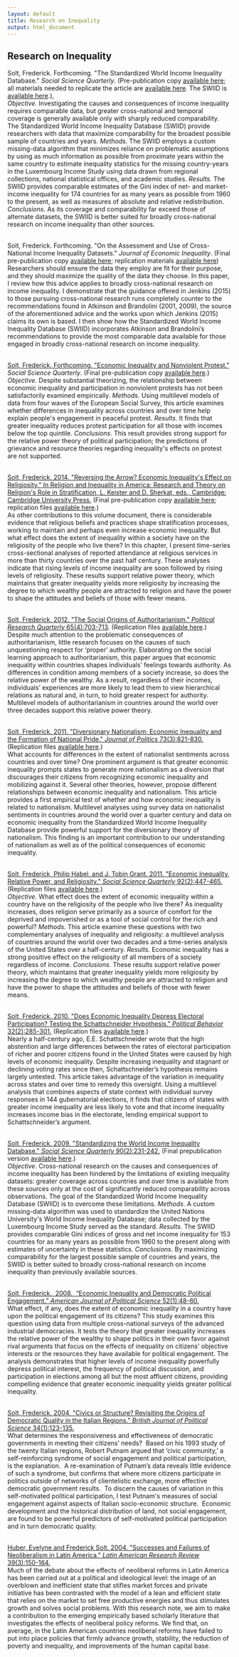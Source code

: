 ```yaml
---
layout: default
title: Research on Inequality
output: html_document
---
```


## Research on Inequality

Solt, Frederick. Forthcoming. "The Standardized World Income Inequality Database." _Social Science Quarterly_.  (Pre-publication copy [available here](/papers/Solt2016); all materials needed to replicate the article are [available here](http://dx.doi.org/10.7910/DVN/ODB8MK).  The SWIID is [available here](swiid/swiid_downloads.html).), <br />
*Objective.* Investigating the causes and consequences of income inequality requires comparable data, but greater cross-national and temporal coverage is generally available only with sharply reduced comparability. The Standardized World Income Inequality Database (SWIID) provide researchers with data that maximize comparability for the broadest possible sample of countries and years. *Methods.* The SWIID employs a custom missing-data algorithm that minimizes reliance on problematic assumptions by using as much information as possible from proximate years within the same country to estimate inequality statistics for the missing country-years in the Luxembourg Income Study using data drawn from regional collections, national statistical offices, and academic studies. *Results.* The SWIID provides comparable estimates of the Gini index of net- and market-income inequality for 174 countries for as many years as possible from 1960 to the present, as well as measures of absolute and relative redistribution. *Conclusions.* As its coverage and comparability far exceed those of alternate datasets, the SWIID is better suited for broadly cross-national research on income inequality than other sources.<br /><br />

Solt, Frederick.  Forthcoming.  "On the Assessment and Use of Cross-National Income Inequality Datasets."  _Journal of Economic Inequality_.  (Final pre-publication copy [available here](/papers/Solt2015b); replication materials [available here](http://dx.doi.org/10.7910/DVN/LJD8CQ))<br />
Researchers should ensure the data they employ are fit for their purpose, and they should maximize the quality of the data they choose. In this paper, I review how this advice applies to broadly cross-national research on income inequality. I demonstrate that the guidance offered in Jenkins (2015) to those pursuing cross-national research runs completely counter to the recommendations found in Atkinson and Brandolini (2001, 2009), the source of the aforementioned advice and the works upon which Jenkins (2015) claims its own is based. I then show how the Standardized World Income Inequality Database (SWIID) incorporates Atkinson and Brandolini&rsquo;s recommendations to provide the most comparable data available for those engaged in broadly cross-national research on income inequality.<br /><br />

[Solt, Frederick. Forthcoming. "Economic Inequality and Nonviolent Protest."](http://onlinelibrary.wiley.com/doi/10.1111/ssqu.12198/abstract) _Social Science Quarterly_.  (Final pre-publication copy <a href="/papers/Solt2015a" rel="self">available here</a>.)<br />
*Objective.* Despite substantial theorizing, the relationship between economic inequality and participation in nonviolent protests has not been satisfactorily examined empirically.   *Methods.* Using multilevel models of data from four waves of the European Social Survey, this article examines whether differences in inequality across countries and over time help explain people's engagement in peaceful protest.  *Results.*  It finds that greater inequality reduces protest participation for all those with incomes below the top quintile.  *Conclusions.*  This result provides strong support for the relative power theory of political participation; the predictions of grievance and resource theories regarding inequality's effects on protest are not supported.<br /><br />

<a href="https://books.google.com/books?id=eBlvAwAAQBAJ&pg=337" rel="self">Solt, Frederick. 2014. "Reversing the Arrow? Economic Inequality's Effect on Religiosity." In Religion and Inequality in America: Research and Theory on Religion's Role in Stratification, L. Keister and D. Sherkat, eds., Cambridge: Cambridge University Press.</a>  (Final pre-publication copy <a href="/papers/Solt2014a" rel="self">available here</a>; replication files [available here](http://dx.doi.org/10.7910/DVN/X0AOON).)<br />
As other contributions to this volume document, there is considerable evidence that religious beliefs and practices shape stratification processes, working to maintain and perhaps even increase economic inequality.  But what effect does the extent of inequality within a society have on the religiosity of the people who live there?  In this chapter, I present time-series cross-sectional analyses of reported attendance at religious services in more than thirty countries over the past half century.  These analyses indicate that rising levels of income inequality are soon followed by rising levels of religiosity.  These results support relative power theory, which maintains that greater inequality yields more religiosity by increasing the degree to which wealthy people are attracted to religion and have the power to shape the attitudes and beliefs of those with fewer means.<br /><br />

[Solt, Frederick.  2012.  "The Social Origins of Authoritarianism."  _Political Research Quarterly_ 65(4):703-713](/papers/Solt2012). (Replication files [available here](http://dx.doi.org/10.7910/DVN/WQV7PZ).)<br />
Despite much attention to the problematic consequences of authoritarianism, little research focuses on the causes of such unquestioning respect for &lsquo;proper&rsquo; authority. Elaborating on the social learning approach to authoritarianism, this paper argues that economic inequality within countries shapes individuals&rsquo; feelings towards authority. As differences in condition among members of a society increase, so does the relative power of the wealthy. As a result, regardless of their incomes, individuals&rsquo; experiences are more likely to lead them to view hierarchical relations as natural and, in turn, to hold greater respect for authority. Multilevel models of authoritarianism in countries around the world over three decades support this relative power theory.<br /><br />

<a href="/papers/Solt2011" rel="self">Solt, Frederick.  2011.  "Diversionary Nationalism: Economic Inequality and the Formation of National Pride."  _Journal of Politics_ 73(3):821-830.</a> (Replication files <a href="http://hdl.handle.net/1902.1/17098" rel="self">available here</a>.)<br />
What accounts for differences in the extent of nationalist sentiments across countries and over time? One prominent argument is that greater economic inequality prompts states to generate more nationalism as a diversion that discourages their citizens from recognizing economic inequality and mobilizing against it. Several other theories, however, propose different relationships between economic inequality and nationalism. This article provides a first empirical test of whether and how economic inequality is related to nationalism. Multilevel analyses using survey data on nationalist sentiments in countries around the world over a quarter century and data on economic inequality from the Standardized World Income Inequality Database provide powerful support for the diversionary theory of nationalism. This finding is an important contribution to our understanding of nationalism as well as of the political consequences of economic inequality.<br /><br />

<a href="/papers/SoltHabelGrant2011" rel="self">Solt, Frederick, Philip Habel, and J. Tobin Grant.  2011.  "Economic Inequality, Relative Power, and Religiosity."  _Social Science Quarterly_ 92(2):447-465.</a> (Replication files <a href="http://dx.doi.org/10.7910/DVN/27479" rel="self">available here</a>.)<br />
*Objective.* What effect does the extent of economic inequality within a country have on the religiosity of the people who live there? As inequality increases, does religion serve primarily as a source of comfort for the deprived and impoverished or as a tool of social control for the rich and powerful? *Methods.* This article examine these questions with two complementary analyses of inequality and religiosity: a multilevel analysis of countries around the world over two decades and a time-series analysis of the United States over a half-century. *Results.* Economic inequality has a strong positive effect on the religiosity of all members of a society regardless of income. *Conclusions.* These results support relative power theory, which maintains that greater inequality yields more religiosity by increasing the degree to which wealthy people are attracted to religion and have the power to shape the attitudes and beliefs of those with fewer means.<br /><br />

<a href="/papers/Solt2010" rel="self">Solt, Frederick.  2010.  "Does Economic Inequality Depress Electoral Participation? Testing the Schattschneider Hypothesis."  _Political Behavior_ 32(2):285-301.</a> (Replication files <a href="http://dx.doi.org/10.7910/DVN/27475" rel="self">available here</a>.)<br />
Nearly a half-century ago, E.E. Schattschneider wrote that the high abstention and large differences between the rates of electoral participation of richer and poorer citizens found in the United States were caused by high levels of economic inequality. Despite increasing inequality and stagnant or declining voting rates since then, Schattschneider&rsquo;s hypothesis remains largely untested. This article takes advantage of the variation in inequality across states and over time to remedy this oversight. Using a multilevel analysis that combines aspects of state context with individual survey responses in 144 gubernatorial elections, it finds that citizens of states with greater income inequality are less likely to vote and that income inequality increases income bias in the electorate, lending empirical support to Schattschneider&rsquo;s argument.<br /><br />

<a href="/papers/Solt2009" rel="self">Solt, Frederick.  2009.  "Standardizing the World Income Inequality Database."  _Social Science Quarterly_ 90(2):231-242.</a>  (Final prepublication version <a href="/papers/Solt2009pre" rel="self">available here</a>.)<br />
<em>Objective</em>.  Cross-national research on the causes and consequences of income inequality has been hindered by the limitations of existing inequality datasets: greater coverage across countries and over time is available from these sources only at the cost of significantly reduced comparability across observations.  The goal of the Standardized World Income Inequality Database (SWIID) is to overcome these limitations.  <em>Methods</em>.  A custom missing-data algorithm was used to standardize the United Nations University's World Income Inequality Database; data collected by the Luxembourg Income Study served as the standard.  <em>Results</em>.  The SWIID provides comparable Gini indices of gross and net income inequality for 153 countries for as many years as possible from 1960 to the present along with estimates of uncertainty in these statistics.  <em>Conclusions</em>.  By maximizing comparability for the largest possible sample of countries and years, the SWIID is better suited to broadly cross-national research on income inequality than previously available sources. <br /><br />

<a href="/papers/Solt2008" rel="self">Solt, Frederick. &nbsp;2008. &nbsp;&ldquo;Economic Inequality and Democratic Political Engagement.&rdquo; _American Journal of Political Science_ 52(1):48-60.</a><br />
What effect, if any, does the extent of economic inequality in a country have upon the political engagement of its citizens? This study examines this question using data from multiple cross-national surveys of the advanced industrial democracies. It tests the theory that greater inequality increases the relative power of the wealthy to shape politics in their own favor against rival arguments that focus on the effects of inequality on citizens' objective interests or the resources they have available for political engagement. The analysis demonstrates that higher levels of income inequality powerfully depress political interest, the frequency of political discussion, and participation in elections among all but the most affluent citizens, providing compelling evidence that greater economic inequality yields greater political inequality.<br /><br />

<a href="/papers/Solt2004BJPS" rel="self">Solt, Frederick. 2004. "Civics or Structure? Revisiting the Origins of Democratic Quality in the Italian Regions." _British Journal of Political Science_ 34(1):123-135.</a><br />
What determines the responsiveness and effectiveness of democratic governments in meeting their citizens&rsquo; needs?&nbsp; Based on his 1993 study of the twenty Italian regions, Robert Putnam argued that &lsquo;civic community,&rsquo; a self-reinforcing syndrome of social engagement and political participation, is the explanation.&nbsp; A re-examination of Putnam&rsquo;s data reveals little evidence of such a syndrome, but confirms that where more citizens participate in politics outside of networks of clientelistic exchange, more effective democratic government results.&nbsp; To discern the causes of variation in this self-motivated political participation, I test Putnam's measures of social engagement against aspects of Italian socio-economic structure.&nbsp; Economic development and the historical distribution of land, not social engagement, are found to be powerful predictors of self-motivated political participation and in turn democratic quality.<br /><br />

<a href="/papers/HuberSolt2004" rel="self">Huber, Evelyne and Frederick Solt. 2004.  "Successes and Failures of Neoliberalism in Latin America."  _Latin American Research Review_ 39(3):150-164.</a><br />
Much of the debate about the effects of neoliberal reforms in Latin America has been carried out at a political and ideological level: the image of an overblown and inefficient state that stifles market forces and private initiative has been contrasted with the model of a lean and efficient state that relies on the market to set free productive energies and thus stimulates growth and solves social problems. With this research note, we aim to make a contribution to the emerging empirically based scholarly literature that investigates the effects of neoliberal policy reforms.  We find that, on average, in the Latin American countries neoliberal reforms have failed to put into place policies that firmly advance growth, stability, the reduction of poverty and inequality, and improvements of the human capital base.
